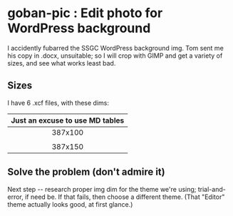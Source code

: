# goban-pic : Edit photo for WordPress background

I accidently fubarred the SSGC WordPress background img. Tom sent me his copy in .docx, unsuitable; so I will crop with GIMP and get a variety of sizes, and see what works least bad.

## Sizes

I have 6 .xcf files, with these dims:

| Just an excuse to use MD tables |
|:-------------------------------:|
|  387x100  | 387x120  |  387x135 |
|           |          |          |
|  387x150  | 387x175  |  387x200 |

## Solve the problem (don't admire it)

Next step -- research proper img dim for the theme we're using; trial-and-error, if need be.
If that fails, then choose a different theme.  (That "Editor" theme actually looks good, at first glance.)
